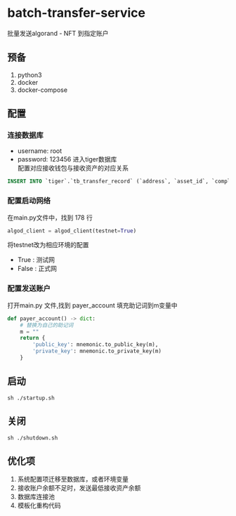 # batch-transfer-service
批量发送algorand - NFT 到指定账户

## 预备
1. python3
2. docker
3. docker-compose

## 配置
### 连接数据库
- username: root
- password: 123456
进入tiger数据库  
配置对应接收钱包与接收资产的对应关系
```sql
INSERT INTO `tiger`.`tb_transfer_record` (`address`, `asset_id`, `completed`) VALUES ('xxx', xxx, 'NO'); 
```
### 配置启动网络
在main.py文件中，找到 178 行
```python
algod_client = algod_client(testnet=True)
```
将testnet改为相应环境的配置
- True : 测试网
- False : 正式网

### 配置发送账户
打开main.py 文件,找到 payer_account 填充助记词到m变量中
```py
def payer_account() -> dict:
    # 替换为自己的助记词
    m = ""
    return {
        'public_key': mnemonic.to_public_key(m),
        'private_key': mnemonic.to_private_key(m)
    }
```
## 启动
```shell
sh ./startup.sh
```
## 关闭
```shell
sh ./shutdown.sh
```
## 优化项
1. 系统配置项迁移至数据库，或者环境变量
2. 接收账户余额不足时，发送最低接收资产余额
3. 数据库连接池
4. 模板化重构代码